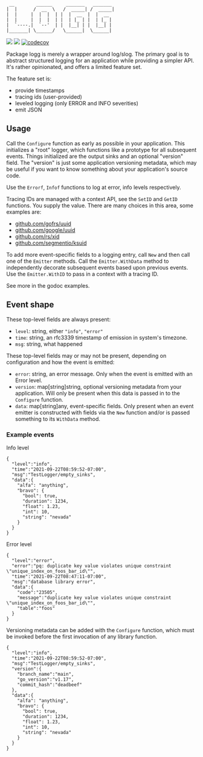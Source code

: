```
 __        ______     _______   _______
|  |      /  __  \   /  _____| /  _____|
|  |     |  |  |  | |  |  __  |  |  __
|  |     |  |  |  | |  | |_ | |  | |_ |
|  `----.|  `--'  | |  |__| | |  |__| |
|_______| \______/   \______|  \______|
```

[![](https://github.com/rafaelespinoza/logg/workflows/build/badge.svg)](https://github.com/rafaelespinoza/logg/actions)
[![](https://pkg.go.dev/badge/github.com/rafaelespinoza/logg)](https://pkg.go.dev/github.com/rafaelespinoza/logg)
[![codecov](https://codecov.io/gh/rafaelespinoza/logg/branch/main/graph/badge.svg?token=GFUSTO55PY)](https://codecov.io/gh/rafaelespinoza/logg)

Package logg is merely a wrapper around log/slog. The primary goal
is to abstract structured logging for an application while providing a simpler
API. It's rather opinionated, and offers a limited feature set.

The feature set is:

- provide timestamps
- tracing ids (user-provided)
- leveled logging (only ERROR and INFO severities)
- emit JSON

## Usage

Call the `Configure` function as early as possible in your application. This
initializes a "root" logger, which functions like a prototype for all subsequent
events. Things initialized are the output sinks and an optional "version" field.
The "version" is just some application versioning metadata, which may be useful
if you want to know something about your application's source code.

Use the `Errorf`, `Infof` functions to log at error, info levels respectively.

Tracing IDs are managed with a context API, see the `SetID` and `GetID`
functions. You supply the value. There are many choices in this area, some
examples are:

- [github.com/gofrs/uuid](https://github.com/gofrs/uuid)
- [github.com/google/uuid](https://github.com/google/uuid)
- [github.com/rs/xid](https://github.com/rs/xid)
- [github.com/segmentio/ksuid](https://github.com/segmentio/ksuid)

To add more event-specific fields to a logging entry, call `New` and then call
one of the `Emitter` methods. Call the `Emitter.WithData` method to
independently decorate subsequent events based upon previous events. Use the
`Emitter.WithID` to pass in a context with a tracing ID.

See more in the godoc examples.

## Event shape

These top-level fields are always present:

- `level`: string, either `"info"`, `"error"`
- `time`: string, an rfc3339 timestamp of emission in system's timezone.
- `msg`: string, what happened

These top-level fields may or may not be present, depending on configuration and
how the event is emitted:
- `error`: string, an error message. Only when the event is emitted with an
  Error level.
- `version`: map[string]string, optional versioning metadata from your
  application. Will only be present when this data is passed in to the
  `Configure` function.
- `data`: map[string]any, event-specific fields. Only present when an
  event emitter is constructed with fields via the `New` function and/or is
  passed something to its `WithData` method.

### Example events

Info level
```
{
  "level":"info",
  "time":"2021-09-22T08:59:52-07:00",
  "msg":"TestLogger/empty_sinks",
  "data":{
    "alfa": "anything",
    "bravo": {
      "bool": true,
      "duration": 1234,
      "float": 1.23,
      "int": 10,
      "string": "nevada"
    }
  }
}
```

Error level
```
{
  "level":"error",
  "error":"pq: duplicate key value violates unique constraint \"unique_index_on_foos_bar_id\"",
  "time":"2021-09-22T08:47:11-07:00",
  "msg":"database library error",
  "data":{
    "code":"23505",
    "message":"duplicate key value violates unique constraint \"unique_index_on_foos_bar_id\"",
    "table":"foos"
  }
}
```

Versioning metadata can be added with the `Configure` function, which must be
invoked before the first invocation of any library function.

```
{
  "level":"info",
  "time":"2021-09-22T08:59:52-07:00",
  "msg":"TestLogger/empty_sinks",
  "version":{
    "branch_name":"main",
    "go_version":"v1.17",
    "commit_hash":"deadbeef"
  },
  "data":{
    "alfa": "anything",
    "bravo": {
      "bool": true,
      "duration": 1234,
      "float": 1.23,
      "int": 10,
      "string": "nevada"
    }
  }
}
```
